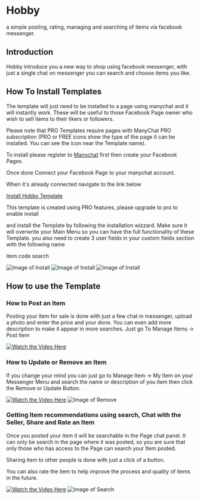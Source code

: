 # Hobby

a simple posting, rating, managing and searching of items via facebook messenger.

## Introduction
Hobby introduce you a new way to shop using facebook messenger, 
with just a single chat on messenger you can search and choose items you like.

## How To Install Templates

The template will just need to be installed to a page using manychat and it will instantly work.  These will be useful to those Facebook Page owner who wish to sell items to their likers or followers.

Please note that PRO Templates require pages with ManyChat PRO subscription (PRO or FREE icons show the type of the page it can be installed. You can see the icon near the Template name).

To install please register to [Manychat](https://manychat.com) first then create your Facebook Pages. 

Once done Connect your Facebook Page to your manychat account.

When it's already connected navigate to the link below

[Install Hobby Template](https://manychat.com/template/c69232a6086963a78f4aae3753aef158d7d5c7e3)


This template is created using PRO features, please upgrade to pro to enable install

and install the Template by following the installation wizzard.
Make sure it will overwrite your Main Menu so you can have the full functionality of these Template.
you also need to create 3 user fields in your custom fields section with the following name

item
code
search


![Image of Install](https://codechito.github.io/hobby/assets/install1.png)
![Image of Install](https://codechito.github.io/hobby/assets/install2.png)
![Image of Install](https://codechito.github.io/hobby/assets/install3.png)

## How to use the Template
### How to Post an Item

Posting your item for sale is done with just a few chat in messenger, upload a photo and enter the price and your done.
You can even add more description to make it appear in more searches.
Just go To Manage Items -> Post Item

[![Watch the Video Here](https://img.youtube.com/vi/tI4U8B5gv68/0.jpg)](https://youtu.be/tI4U8B5gv68)

### How to Update or Remove an Item

If you change your mind you can just go to Manage Item -> My Item on your Messenger Menu and search the name or description of you item then click the Remove or Update Button.

[![Watch the Video Here](https://img.youtube.com/vi/vqSIIPSnxtM/0.jpg)](https://youtu.be/vqSIIPSnxtM)
![Image of Remove](https://codechito.github.io/hobby/assets/remove.png)

### Getting Item recommendations using search, Chat with the Seller, Share and Rate an Item

Once you posted your item it will be searchable in the Page chat panel. It can only be search in the page where it was posted, so you are sure that only those who has access to the Page can search your Item posted.

Sharing item to other people is done with just a click of a button.

You can also rate the item to help improve the process and quality of items in the future.

[![Watch the Video Here](https://img.youtube.com/vi/6caZjqwtELo/0.jpg)](https://youtu.be/6caZjqwtELo)
![Image of Search](https://codechito.github.io/hobby/assets/search.png)


